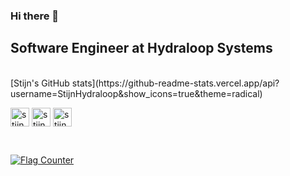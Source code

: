 ### Hi there 👋

## Software Engineer at Hydraloop Systems

<br>
[Stijn's GitHub stats](https://github-readme-stats.vercel.app/api?username=StijnHydraloop&show_icons=true&theme=radical)

<p align="left">

<a href="https://www.linkedin.com/in/stijn-timmerman058" target="blank"><img align="center" src="https://github.com/kmhmubin/kmhmubin/blob/master/assets/linkedin.svg" alt="stijn" height="30" width="30" /></a>
<a href="https://www.linkedin.com/in/stijn-timmerman058" target="blank"><img align="center" src="https://github.com/kmhmubin/kmhmubin/blob/master/assets/facebook.svg" alt="stijn" height="30" width="30" /></a>
<a href="https://www.linkedin.com/in/stijn-timmerman058" target="blank"><img align="center" src="https://github.com/kmhmubin/kmhmubin/blob/master/assets/instagram.svg" alt="stijn" height="30" width="30" /></a>

<br>

<a href="https://info.flagcounter.com/DB4K"><img src="https://s01.flagcounter.com/count/DB4K/bg_141321/txt_A9FEF7/border_F8D846/columns_3/maxflags_12/viewers_0/labels_0/pageviews_0/flags_0/percent_0/" alt="Flag Counter" border="0"></a>

</p>
